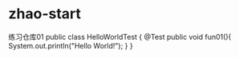 # zhao-start
练习仓库01
public class HelloWorldTest {
    @Test
    public void fun01(){
        System.out.println("Hello World!");
    }
}
